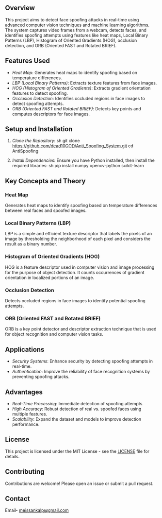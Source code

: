 ## Overview
This project aims to detect face spoofing attacks in real-time using advanced computer vision techniques and machine learning algorithms. The system captures video frames from a webcam, detects faces, and identifies spoofing attempts using features like heat maps, Local Binary Patterns (LBP), Histogram of Oriented Gradients (HOG), occlusion detection, and ORB (Oriented FAST and Rotated BRIEF).

## Features Used
- *Heat Map*: Generates heat maps to identify spoofing based on temperature differences.
- *LBP (Local Binary Patterns)*: Extracts texture features from face images.
- *HOG (Histogram of Oriented Gradients)*: Extracts gradient orientation features to detect spoofing.
- *Occlusion Detection*: Identifies occluded regions in face images to detect spoofing attempts.
- *ORB (Oriented FAST and Rotated BRIEF)*: Detects key points and computes descriptors for face images.

## Setup and Installation
1. *Clone the Repository*:
    sh
    git clone https://github.com/dead10GOD/Anti_Spoofing_System.git
    cd AntiSpoofing
    
2. *Install Dependencies*:
    Ensure you have Python installed, then install the required libraries:
    sh
    pip install numpy opencv-python scikit-learn
    

## Key Concepts and Theory
### Heat Map
Generates heat maps to identify spoofing based on temperature differences between real faces and spoofed images.

### Local Binary Patterns (LBP)
LBP is a simple and efficient texture descriptor that labels the pixels of an image by thresholding the neighborhood of each pixel and considers the result as a binary number.

### Histogram of Oriented Gradients (HOG)
HOG is a feature descriptor used in computer vision and image processing for the purpose of object detection. It counts occurrences of gradient orientation in localized portions of an image.

### Occlusion Detection
Detects occluded regions in face images to identify potential spoofing attempts.

### ORB (Oriented FAST and Rotated BRIEF)
ORB is a key point detector and descriptor extraction technique that is used for object recognition and computer vision tasks.

## Applications
- *Security Systems*: Enhance security by detecting spoofing attempts in real-time.
- *Authentication*: Improve the reliability of face recognition systems by preventing spoofing attacks.

## Advantages
- *Real-Time Processing*: Immediate detection of spoofing attempts.
- *High Accuracy*: Robust detection of real vs. spoofed faces using multiple features.
- *Scalability*: Expand the dataset and models to improve detection performance.

## License
This project is licensed under the MIT License - see the [LICENSE](https://github.com/git/git-scm.com/blob/main/MIT-LICENSE.txt) file for details.

## Contributing
Contributions are welcome! Please open an issue or submit a pull request.

## Contact
Email- meissankalp@gmail.com
